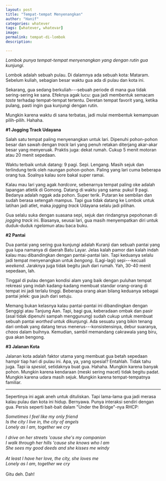 ```yaml
---
layout: post
title: "Tempat-tempat Menyenangkan"
author: "Hanif" 
categories: whatever
tags: [whatever, whatevar]
image: 
permalink: tempat-di-lombok
description:

---
```


*Lombok punya tempat-tempat menyenangkan yang dengan rutin gua kunjungi.*<!--more-->

Lombok adalah sebuah pulau. Di dalamnya ada sebuah kota: Mataram. Sebelum kuliah, sebagian besar waktu gua ada di pulau dan kota ini. 

Sekarang, gua sedang berkuliah---sebuah periode di mana gua tidak sering-sering ke sana. Efeknya agak lucu: gua jadi membentuk semacam *taste* terhadap tempat-tempat tertentu. Deretan tempat favorit yang, ketika pulang, pasti ingin gua kunjungi dengan rutin. 

Mungkin karena waktu di sana terbatas, jadi mulai membentuk kemampuan pilih-pilih. Hahaha. 

**#1 Jogging Track Udayana**

Salah satu tempat paling menyenangkan untuk lari. Dipenuhi pohon-pohon besar dan sawah dengan *track* lari yang penuh retakan diterjang akar-akar besar yang menyeruak. Praktis juga: dekat rumah. Cukup 5 menit motoran atau 20 menit sepedaan. 

Waktu terbaik untuk datang: 9 pagi. Sepi. Lengang. Masih sejuk dan terlindung terik oleh naungan pohon-pohon. Paling yang lari cuma beberapa orang tua. Soalnya kalau sore bakal super ramai. 

Kalau mau lari yang agak *hardcore*, sebenarnya tempat paling oke adalah lapangan atletik di Gomong. Datang di waktu yang sama: pukul 9 pagi. Bedanya adalah nggak ada pohon. Super terik. Putaran ke sembilan dan sudah berasa setengah mampus. Tapi gua tidak datang ke Lombok untuk latihan jadi atlet, maka *jogging track* Udayana selalu jadi pilihan. 

Gua selalu suka dengan suasana sepi, sejuk dan rindangnya pepohonan di *jogging track* ini. Biasanya, seusai lari, gua masih menyempatkan diri untuk duduk-duduk *ngelamun* atau baca buku. 

**#2 Pantai**

Dua pantai yang sering gua kunjungi adalah Kuranji dan sebuah pantai yang gua lupa namanya di daerah Batu Layar. Jelas kalah pamor dan kalah indah kalau mau dibandingkan dengan pantai-pantai lain. Tapi keduanya selalu jadi tempat menyenangkan untuk *bengong*. (Lagi-lagi) sepi---kecuali *weekend*. Jaraknya juga tidak begitu jauh dari rumah. Yah, 30-40 menit sepedaan, lah. 

Tinggal di pulau dengan kondisi alam yang baik dengan puluhan tempat rekreasi yang indah kadang-kadang membuat standar orang-orang di tempat ini jadi terlalu tinggi. Beberapa orang akan bilang keduanya sebagai pantai jelek: gua jauh dari setuju. 

Memang bukan kelasnya kalau pantai-pantai ini dibandingkan dengan Senggigi atau Tanjung Aan. Tapi, bagi gua, keberadaan ombak dan pasir (asal tidak dipenuhi sampah menggunung) sudah cukup untuk membuat sebuah pantai *worthed* untuk dikunjungi. Ada sesuatu yang bikin tenang dari ombak yang datang terus menerus---konsistensinya, debur suaranya, *chaos* dalam buihnya. Kemudian, sambil memandang cakrawala yang biru, gua akan bengong. 

**#3 Jalanan Kota**

Jalanan kota adalah faktor utama yang membuat gua betah sepedaan hampir tiap hari di pulau ini. Apa, ya, yang spesial? Entahlah. Tidak tahu juga. Tapi ia *spesial*, setidaknya buat gua. Hahaha. Mungkin karena banyak pohon. Mungkin karena kendaraan (meski sering macet) tidak begitu padat. Mungkin karena udara masih sejuk. Mungkin karena tempat-tempatnya familiar.   

*************

Sepertinya ini agak aneh untuk dituliskan. Tapi lama-lama gua jadi merasa kalau pulau dan kota ini hidup. Bernyawa. Punya interaksi sendiri dengan gua. Persis seperti bait-bait dalam "Under the Bridge"-nya RHCP:

*Sometimes I feel like my only friend*
<br>
*Is the city I live in, the city of angels*
<br>
*Lonely as I am, together we cry*
<br>
<br>
*I drive on her streets 'cause she's my companion*
<br>
*I walk through her hills 'cause she knows who I am*
<br>
*She sees my good deeds and she kisses me windy*
<br>
<br>
*At least I have her love, the city, she loves me*
<br>
*Lonely as I am, together we cry*
<br>
<br>
Gitu deh. Dah!